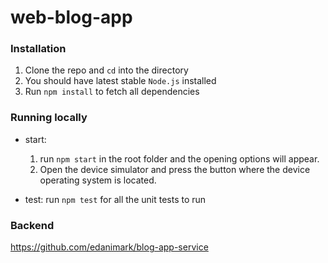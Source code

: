 # web-blog-app

### Installation

1.  Clone the repo and `cd` into the directory
2.  You should have latest stable `Node.js` installed
3.  Run `npm install` to fetch all dependencies

### Running locally
- start:
  1. run `npm start` in the root folder and the opening options will appear.
  2. Open the device simulator and press the button where the device operating system is located.
  
- test: run `npm test` for all the unit tests to run

### Backend 
https://github.com/edanimark/blog-app-service
